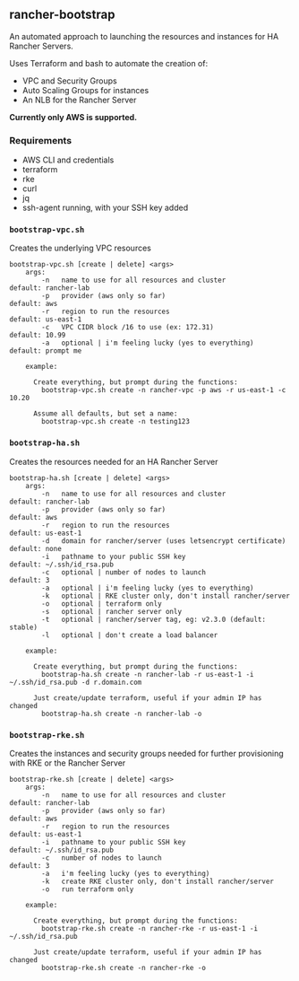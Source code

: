## rancher-bootstrap

An automated approach to launching the resources and instances for HA Rancher Servers. 

Uses Terraform and bash to automate the creation of:

 - VPC and Security Groups
 - Auto Scaling Groups for instances
 - An NLB for the Rancher Server

**Currently only AWS is supported.**

### Requirements

 - AWS CLI and credentials
 - terraform
 - rke
 - curl
 - jq
 - ssh-agent running, with your SSH key added

### `bootstrap-vpc.sh`

Creates the underlying VPC resources

```
bootstrap-vpc.sh [create | delete] <args>
    args:
        -n   name to use for all resources and cluster          default: rancher-lab
        -p   provider (aws only so far)                         default: aws
        -r   region to run the resources                        default: us-east-1
        -c   VPC CIDR block /16 to use (ex: 172.31)             default: 10.99
        -a   optional | i'm feeling lucky (yes to everything)   default: prompt me

    example:

      Create everything, but prompt during the functions:
        bootstrap-vpc.sh create -n rancher-vpc -p aws -r us-east-1 -c 10.20

      Assume all defaults, but set a name:
        bootstrap-vpc.sh create -n testing123
```

### `bootstrap-ha.sh`

Creates the resources needed for an HA Rancher Server

```
bootstrap-ha.sh [create | delete] <args>
    args:
        -n   name to use for all resources and cluster                      default: rancher-lab
        -p   provider (aws only so far)                                     default: aws
        -r   region to run the resources                                    default: us-east-1
        -d   domain for rancher/server (uses letsencrypt certificate)       default: none
        -i   pathname to your public SSH key                                default: ~/.ssh/id_rsa.pub
        -c   optional | number of nodes to launch                           default: 3
        -a   optional | i'm feeling lucky (yes to everything)
        -k   optional | RKE cluster only, don't install rancher/server
        -o   optional | terraform only
        -s   optional | rancher server only
        -t   optional | rancher/server tag, eg: v2.3.0 (default: stable)
        -l   optional | don't create a load balancer

    example:

      Create everything, but prompt during the functions:
        bootstrap-ha.sh create -n rancher-lab -r us-east-1 -i ~/.ssh/id_rsa.pub -d r.domain.com

      Just create/update terraform, useful if your admin IP has changed
        bootstrap-ha.sh create -n rancher-lab -o
```

### `bootstrap-rke.sh`

Creates the instances and security groups needed for further provisioning with RKE or the Rancher Server

```
bootstrap-rke.sh [create | delete] <args>
    args:
        -n   name to use for all resources and cluster                      default: rancher-lab
        -p   provider (aws only so far)                                     default: aws
        -r   region to run the resources                                    default: us-east-1
        -i   pathname to your public SSH key                                default: ~/.ssh/id_rsa.pub
        -c   number of nodes to launch                                      default: 3
        -a   i'm feeling lucky (yes to everything)
        -k   create RKE cluster only, don't install rancher/server
        -o   run terraform only

    example:

      Create everything, but prompt during the functions:
        bootstrap-rke.sh create -n rancher-rke -r us-east-1 -i ~/.ssh/id_rsa.pub

      Just create/update terraform, useful if your admin IP has changed
        bootstrap-rke.sh create -n rancher-rke -o
```